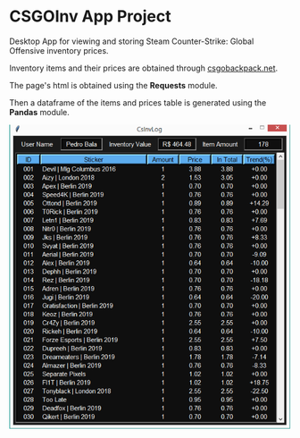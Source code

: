 # CSGOInv App Project
  Desktop App for viewing and storing Steam Counter-Strike: Global Offensive inventory prices.
  
  Inventory items and their prices are obtained through <a href="https://csgobackpack.net/" target="_blank" rel="noopener noreferrer">csgobackpack.net</a>.
  
  The page's html is obtained using the <strong>Requests</strong> module.
  
  Then a dataframe of the items and prices table is generated using the <strong>Pandas</strong> module.
  
  <p align="left">
  <img src="img/csgoinv.png">
  </p>
